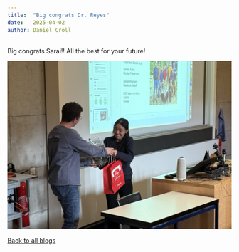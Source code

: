 ```yaml
---
title:  "Big congrats Dr. Reyes"
date:   2025-04-02
author: Daniel Croll
---
```


Big congrats Sarai!! All the best for your future!

<div class="layout-blog" markdown="1">
<body>

<script src="https://cdn.jsdelivr.net/npm/jquery@3.5.1/dist/jquery.min.js"></script>
<link rel="stylesheet" href="https://cdn.jsdelivr.net/gh/fancyapps/fancybox@3.5.7/dist/jquery.fancybox.min.css" />
<script src="https://cdn.jsdelivr.net/gh/fancyapps/fancybox@3.5.7/dist/jquery.fancybox.min.js"></script>

<a href="/images/blog/blog_2025-04-02/Sarai_1.jpg" data-fancybox="gallery" data-caption="Sarai receiving a little gift from the lab">
	<img src="/images/blog/blog_2025-04-02/Sarai_1.jpg" alt="" /></a>


</body>
</div>

[Back to all blogs](/blog/)
